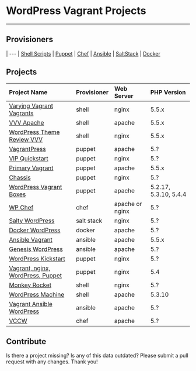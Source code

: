 # WordPress Vagrant Projects

---

## Provisioners
| ---
| [Shell Scripts](http://en.wikipedia.org/wiki/Shell_script)
| [Puppet](http://puppetlabs.com/)
| [Chef](http://www.getchef.com/chef/)
| [Ansible](http://www.ansible.com/home)
| [SaltStack](http://www.saltstack.com/community/)
| [Docker](http://www.docker.com/)


## Projects
| Project Name | Provisioner | Web Server | PHP Version
| :--- | :--- | :--- | :---
| [Varying Vagrant Vagrants](https://github.com/Varying-Vagrant-Vagrants/VVV) |  shell | nginx | 5.5.x
| [VVV Apache](https://github.com/ericmann/vvv-apache) | shell | apache | 5.5.x
| [WordPress Theme Review VVV](https://github.com/aubreypwd/wordpress-themereview-vvv) | shell | nginx | 5.5.x
| [VagrantPress](http://vagrantpress.org/) | puppet | apache | 5.?
| [VIP Quickstart](https://github.com/Automattic/vip-quickstart) | puppet | nginx | 5.?
| [Primary Vagrant](https://github.com/ChrisWiegman/Primary-Vagrant) | puppet | apache | 5.5.x
| [Chassis](https://github.com/Chassis/Chassis) | puppet | nginx | 5.?
| [WordPress Vagrant Boxes](https://github.com/tierra/wp-vagrant) | puppet | apache |  5.2.17, 5.3.10, 5.4.4
| [WP Chef](https://github.com/bastosmichael/WP-Chef) | chef | apache or nginx  | 5.?
| [Salty WordPress](https://github.com/humanmade/Salty-WordPress) | salt stack | nginx | 5.?
| [Docker WordPress](https://github.com/paulczar/docker-wordpress) | docker | apache | 5.?
| [Ansible Vagrant](https://bitbucket.org/wpscholar/ansible-vagrant) | ansible | apache | 5.5.x
| [Genesis WordPress](https://github.com/genesis/wordpress/) | ansible | apache | 5.?
| [WordPress Kickstart](https://github.com/jnettome/wordpress_kickstart) | puppet | nginx | 5.?
| [Vagrant, nginx, WordPress, Puppet](https://github.com/MikeRogers0/vagrant-nginx-wordpress-puppet) | puppet | nginx | 5.4 
| [Monkey Rocket](https://github.com/Cikica/monkeyrocket) | shell | nginx | 5.?
| [WordPress Machine](https://github.com/audionerd/wordpress-machine) | shell | apache | 5.3.10
| [Vagrant Ansible WordPress](https://github.com/jalefkowit/vagrant-ansible-wordpress) | ansible | apache | 5.?
| [VCCW](https://github.com/miya0001/vccw) | chef | apache | 5.?

## Contribute
Is there a project missing?  Is any of this data outdated?  Please submit a pull request with any changes.  Thank you!